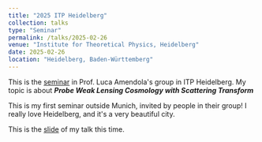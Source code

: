 ```yaml
---
title: "2025 ITP Heidelberg"
collection: talks
type: "Seminar"
permalink: /talks/2025-02-26
venue: "Institute for Theoretical Physics, Heidelberg"
date: 2025-02-26
location: "Heidelberg, Baden-Württemberg"
---
```


This is the [seminar](https://www.thphys.uni-heidelberg.de/index.php?lang=e) in Prof. Luca Amendola's group in ITP Heidelberg. My topic is about _**Probe Weak Lensing Cosmology with Scattering Transform**_

This is my first seminar outside Munich, invited by people in their group! I really love Heidelberg, and it's a very beautiful city. 



This is the <a href="https://chen-sijin.github.io/Sijin-Chen.github.io/files/talk_slides/2025-ITP-Heidelberg.pdf" target="_blank">slide</a> of my talk this time. 
